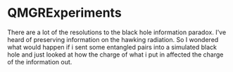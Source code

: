 # QMGRExperiments
There are a lot of the resolutions to the black hole information paradox. I've heard of preserving information on the hawking radiation. So I wondered what would happen if i sent some entangled pairs into a simulated black hole and just looked at how the charge of what i put in affected the charge of the information out. 

